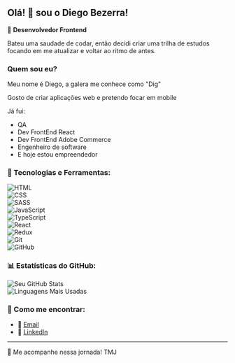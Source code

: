## Olá! 👋 sou o Diego Bezerra!

🚀 **Desenvolvedor Frontend** 

Bateu uma saudade de codar, então decidi criar uma trilha de estudos focando em me atualizar e voltar ao ritmo de antes.

### Quem sou eu?

Meu nome é Diego, a galera me conhece como "Dig"

Gosto de criar aplicações web e pretendo focar em mobile

Já fui:
- QA
- Dev FrontEnd React
- Dev FrontEnd Adobe Commerce
- Engenheiro de software
- E hoje estou empreendedor

### 🔧 Tecnologias e Ferramentas:  
![HTML](https://img.shields.io/badge/HTML5-%23E34F26.svg?style=for-the-badge&logo=html5&logoColor=white)  
![CSS](https://img.shields.io/badge/CSS3-%231572B6.svg?style=for-the-badge&logo=css3&logoColor=white)  
![SASS](https://img.shields.io/badge/Sass-%23CC6699.svg?style=for-the-badge&logo=sass&logoColor=white)  
![JavaScript](https://img.shields.io/badge/JavaScript-%23F7DF1E.svg?style=for-the-badge&logo=javascript&logoColor=black)  
![TypeScript](https://img.shields.io/badge/TypeScript-%233178C6.svg?style=for-the-badge&logo=typescript&logoColor=white)  
![React](https://img.shields.io/badge/React-%2361DAFB.svg?style=for-the-badge&logo=react&logoColor=black)  
![Redux](https://img.shields.io/badge/Redux-%23764ABC.svg?style=for-the-badge&logo=redux&logoColor=white)  
![Git](https://img.shields.io/badge/Git-%23F05032.svg?style=for-the-badge&logo=git&logoColor=white)  
![GitHub](https://img.shields.io/badge/GitHub-%23181717.svg?style=for-the-badge&logo=github&logoColor=white)  

### 📊 Estatísticas do GitHub:  
![Seu GitHub Stats](https://github-readme-stats.vercel.app/api?username=seu-usuario&show_icons=true&theme=radical)  
![Linguagens Mais Usadas](https://github-readme-stats.vercel.app/api/top-langs/?username=seu-usuario&layout=compact&theme=radical)  

### 📧 Como me encontrar:    
- 💎 [Email](mailto:diegobmartins21@gmail.com)  
- 💼 [LinkedIn](https://www.linkedin.com/in/diego-bezerra-martins-670561106/)  

---  

🚀 Me acompanhe nessa jornada! TMJ

